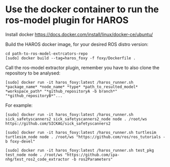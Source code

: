 # Use the docker container to run the ros-model plugin for HAROS

Install docker https://docs.docker.com/install/linux/docker-ce/ubuntu/

Build the HAROS docker image, for your desired ROS distro version:
```
cd path-to-ros-model-extrcators-repo
[sudo] docker build --tag=haros_foxy -f foxy/Dockerfile .
```

Call the ros-model extractor plugin, remember you have to also clone the repository to be analysed:

```
[sudo] docker run -it haros_foxy:latest /haros_runner.sh *package_name* *node_name* *type* *path_to_resulted_model* *workspace_path* "*github_repositoryA -b branch*" "*github_repositoryB*"...
```

For example:

```
[sudo] docker run -it haros_foxy:latest /haros_runner.sh sick_safetyscanners2 sick_safetyscanners2_node node . /root/ws  https://github.com/SICKAG/sick_safetyscanners2

[sudo] docker run -it haros_foxy:latest /haros_runner.sh turtlesim turtlesim_node node . /root/ws "https://github.com/ros/ros_tutorials -b foxy-devel"

[sudo] docker run -it haros_foxy:latest /haros_runner.sh test_pkg test_node node . /root/ws "https://github.com/ipa-nhg/test_ros2_code_extractor -b ros2Parameters"

```


